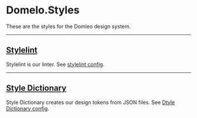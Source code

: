 # Domelo.Styles

These are the styles for the Domleo design system.

---

## [Stylelint](https://stylelint.io/)

Stylelint is our linter. See [stylelint config](.stylelintrc).

---

## [Style Dictionary](https://amzn.github.io/style-dictionary/#/)

Style Dictionary creates our design tokens from JSON files. See [Dtyle Dictionary config](styledictionary.config.json).
